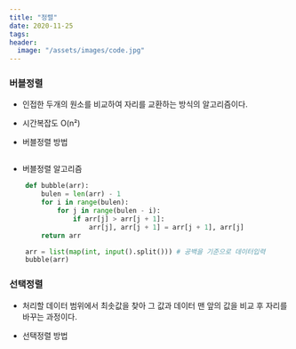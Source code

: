 ```yaml
---
title: "정렬"
date: 2020-11-25
tags:
header:
  image: "/assets/images/code.jpg"
---
```


### 버블정렬

* 인접한 두개의 원소를 비교하여 자리를 교환하는 방식의 알고리즘이다.

* 시간복잡도 O(n²)

* 버블정렬 방법

<img src="{{ site.url }}{{ site.baseurl }}/assets/images/bubble.png" alt="">

* 버블정렬 알고리즘

```python
    def bubble(arr):
        bulen = len(arr) - 1
        for i in range(bulen):
            for j in range(bulen - i):
                if arr[j] > arr[j + 1]:
                    arr[j], arr[j + 1] = arr[j + 1], arr[j]
        return arr

    arr = list(map(int, input().split())) # 공백을 기준으로 데이터입력
    bubble(arr)
```

### 선택정렬

* 처리할 데이터 범위에서 최솟값을 찾아 그 값과 데이터 맨 앞의 값을 비교 후 자리를 바꾸는 과정이다.

* 선택정렬 방법

<img src="{{ site.url }}{{ site.baseurl }}/assets/images/selection.png" alt="">